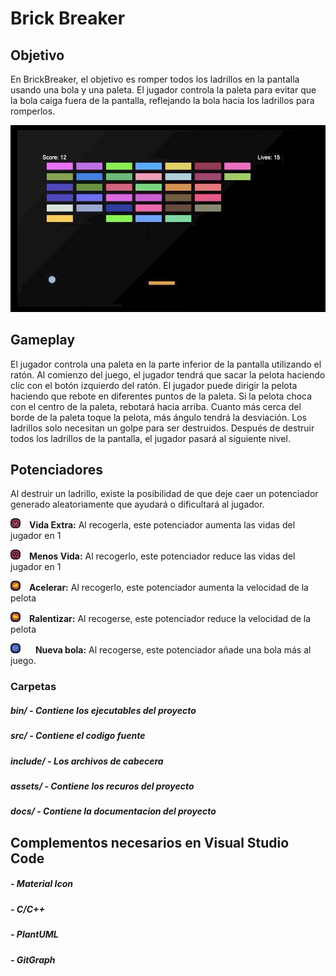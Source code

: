 # Brick Breaker

## Objetivo

En BrickBreaker, el objetivo es romper todos los ladrillos en la pantalla usando una bola y una paleta. El jugador controla la paleta para evitar que la bola caiga fuera de la pantalla, reflejando la bola hacia los ladrillos para romperlos.


![Gameplay GIF](assets/imagenes/brick_breaker.gif)

## Gameplay

El jugador controla una paleta en la parte inferior de la pantalla utilizando el ratón. Al comienzo del juego, el jugador tendrá que sacar la pelota haciendo clic con el botón izquierdo del ratón. El jugador puede dirigir la pelota haciendo que rebote en diferentes puntos de la paleta. Si la pelota choca con el centro de la paleta, rebotará hacia arriba. Cuanto más cerca del borde de la paleta toque la pelota, más ángulo tendrá la desviación. Los ladrillos solo necesitan un golpe para ser destruidos. Después de destruir todos los ladrillos de la pantalla, el jugador pasará al siguiente nivel.

## Potenciadores

Al destruir un ladrillo, existe la posibilidad de que deje caer un potenciador generado aleatoriamente que ayudará o dificultará al jugador.

<img style="padding-right: 10px" src="./assets/imagenes/extra-life.png"></image> **Vida Extra:** Al recogerla, este potenciador aumenta las vidas del jugador en 1

<img style="padding-right: 10px" src="assets/imagenes/lose-life.png"></image> **Menos Vida:** Al recogerlo, este potenciador reduce las vidas del jugador en 1

<img style="padding-right: 10px" src="assets/imagenes/speed-up.png"></image> **Acelerar:** Al recogerlo, este potenciador aumenta la velocidad de la pelota

<img style="padding-right: 10px" src="assets/imagenes/slow-down.png"></image> **Ralentizar:**  Al recogerse, este potenciador reduce la velocidad de la pelota

<img style="padding-right: 20px" src="assets/imagenes/new-ball.png"></image> **Nueva bola:** Al recogerse, este potenciador añade una bola más al juego.


### Carpetas

##### bin/ - Contiene los ejecutables del proyecto
##### src/ - Contiene el codigo fuente
##### include/ - Los archivos de cabecera 
##### assets/ - Contiene los recuros del proyecto
##### docs/ - Contiene la documentacion del proyecto

## Complementos necesarios en Visual Studio Code

##### - Material Icon
##### - C/C++
##### - PlantUML
##### - GitGraph
